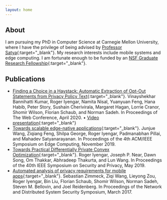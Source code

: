 ```yaml
---
layout: home
---
```


## About
I am pursuing my PhD in Computer Science at Carnegie Mellon University, where I have the privilege of being advised by [Professor Satya](https://www.cs.cmu.edu/~satya){:target="_blank"}. My research interests include mobile systems and edge computing. I am fortunate enough to be funded by an [NSF Graduate Research Fellowship](http://nsfgrfp.org){:target="_blank"}.

## Publications
* [Finding a Choice in a Haystack: Automatic Extraction of Opt-Out Statements from Privacy Policy Text](https://doi.org/10.1145/3366423.3380262){:target="_blank"}. Vinayshekhar Bannihatti Kumar, Roger Iyengar, Namita Nisal, Yuanyuan Feng, Hana Habib, Peter Story, Sushain Cherivirala, Margaret Hagan, Lorrie Cranor, Shomir Wilson, Florian Schaub, and Norman Sadeh. In Proceedings of The Web Conference, April 2020. &bull; [Video presentation](https://youtu.be/IrJCIV_F0-4){:target="_blank"}
* [Towards scalable edge-native applications](https://doi.org/10.1145/3318216.3363308){:target="_blank"}. Junjue Wang, Ziqiang Feng, Shilpa George, Roger Iyengar, Padmanabhan Pillai, and Mahadev Satyanarayanan. In Proceedings of the 4th ACM/IEEE Symposium on Edge Computing, November 2019.
* [Towards Practical Differentially Private Convex Optimization](https://doi.org/10.1109/SP.2019.00001){:target="_blank"}. Roger Iyengar, Joseph P. Near, Dawn Song, Om Thakkar, Abhradeep Thakurta, and Lun Wang. In Proceedings of the 40th IEEE Symposium on Security and Privacy, May 2019.
* [Automated analysis of privacy requirements for mobile apps](https://doi.org/10.14722/ndss.2017.23034){:target="_blank"}. Sebastian Zimmeck, Ziqi Wang, Lieyong Zou, Roger Iyengar, Bin Liu, Florian Schaub, Shomir Wilson, Norman Sadeh, Steven M. Bellovin, and Joel Reidenberg. In Proceedings of the Network and Distributed System Security Symposium, March 2017.
